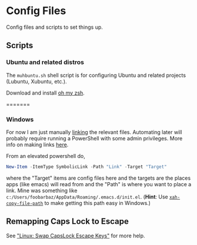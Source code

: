# Config Files

Config files and scripts to set things up.

## Scripts

### Ubuntu and related distros

The `muhbuntu.sh` shell script is for configuring Ubuntu and related
projects (Lubuntu, Xubuntu, etc.).

Download and install [oh my zsh](https://github.com/ohmyzsh/ohmyzsh).

=======
### Windows

For now I am just manually
[linking](https://www.howtogeek.com/howto/16226/complete-guide-to-symbolic-links-symlinks-on-windows-or-linux/)
the relevant files. Automating later will probably require running a
PowerShell with some admin privileges. More info on making links
[here](https://winaero.com/blog/create-symbolic-link-windows-10-powershell/).

From an elevated powershell do,

```powershell
New-Item -ItemType SymbolicLink -Path "Link" -Target "Target"
```

where the "Target" items are config files here and the targets are the
places apps (like emacs) will read from and the "Path" is where you
want to place a link. Mine was something like
`c:/Users/foobarbaz/AppData/Roaming/.emacs.d/init.el`. (**Hint**: Use
[`xah-copy-file-path`](http://ergoemacs.org/emacs/emacs_copy_file_path.html)
to make getting this path easy in Windows.)

## Remapping Caps Lock to Escape

See ["Linux: Swap CapsLock Escape
Keys"](http://xahlee.info/linux/linux_swap_capslock_esc_key.html) for more
help.

